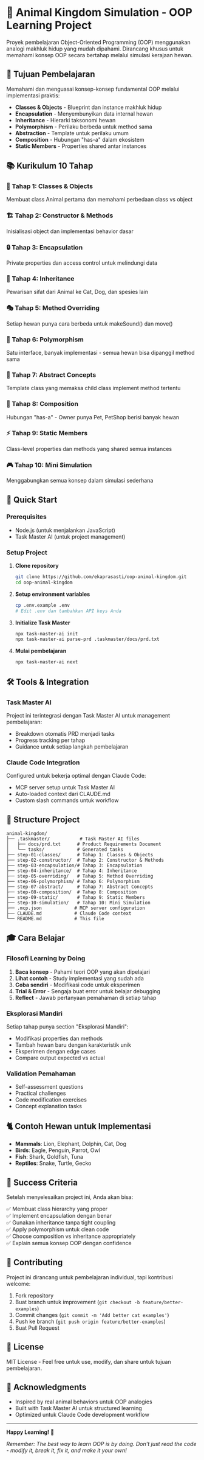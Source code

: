 # 🦁 Animal Kingdom Simulation - OOP Learning Project

Proyek pembelajaran Object-Oriented Programming (OOP) menggunakan analogi makhluk hidup yang mudah dipahami. Dirancang khusus untuk memahami konsep OOP secara bertahap melalui simulasi kerajaan hewan.

## 🎯 Tujuan Pembelajaran

Memahami dan menguasai konsep-konsep fundamental OOP melalui implementasi praktis:

- **Classes & Objects** - Blueprint dan instance makhluk hidup
- **Encapsulation** - Menyembunyikan data internal hewan
- **Inheritance** - Hierarki taksonomi hewan
- **Polymorphism** - Perilaku berbeda untuk method sama
- **Abstraction** - Template untuk perilaku umum
- **Composition** - Hubungan "has-a" dalam ekosistem
- **Static Members** - Properties shared antar instances

## 📚 Kurikulum 10 Tahap

### 🐾 Tahap 1: Classes & Objects
Membuat class Animal pertama dan memahami perbedaan class vs object

### 🏗️ Tahap 2: Constructor & Methods  
Inisialisasi object dan implementasi behavior dasar

### 🔒 Tahap 3: Encapsulation
Private properties dan access control untuk melindungi data

### 🧬 Tahap 4: Inheritance
Pewarisan sifat dari Animal ke Cat, Dog, dan spesies lain

### 🎭 Tahap 5: Method Overriding
Setiap hewan punya cara berbeda untuk makeSound() dan move()

### 🔄 Tahap 6: Polymorphism
Satu interface, banyak implementasi - semua hewan bisa dipanggil method sama

### 📐 Tahap 7: Abstract Concepts
Template class yang memaksa child class implement method tertentu

### 🧩 Tahap 8: Composition
Hubungan "has-a" - Owner punya Pet, PetShop berisi banyak hewan

### ⚡ Tahap 9: Static Members
Class-level properties dan methods yang shared semua instances

### 🎮 Tahap 10: Mini Simulation
Menggabungkan semua konsep dalam simulasi sederhana

## 🚀 Quick Start

### Prerequisites
- Node.js (untuk menjalankan JavaScript)
- Task Master AI (untuk project management)

### Setup Project

1. **Clone repository**
   ```bash
   git clone https://github.com/ekaprasasti/oop-animal-kingdom.git
   cd oop-animal-kingdom
   ```

2. **Setup environment variables**
   ```bash
   cp .env.example .env
   # Edit .env dan tambahkan API keys Anda
   ```

3. **Initialize Task Master**
   ```bash
   npx task-master-ai init
   npx task-master-ai parse-prd .taskmaster/docs/prd.txt
   ```

4. **Mulai pembelajaran**
   ```bash
   npx task-master-ai next
   ```

## 🛠️ Tools & Integration

### Task Master AI
Project ini terintegrasi dengan Task Master AI untuk management pembelajaran:
- Breakdown otomatis PRD menjadi tasks
- Progress tracking per tahap
- Guidance untuk setiap langkah pembelajaran

### Claude Code Integration
Configured untuk bekerja optimal dengan Claude Code:
- MCP server setup untuk Task Master AI
- Auto-loaded context dari CLAUDE.md
- Custom slash commands untuk workflow

## 📁 Structure Project

```
animal-kingdom/
├── .taskmaster/           # Task Master AI files
│   ├── docs/prd.txt      # Product Requirements Document
│   └── tasks/            # Generated tasks
├── step-01-classes/      # Tahap 1: Classes & Objects
├── step-02-constructor/  # Tahap 2: Constructor & Methods
├── step-03-encapsulation/# Tahap 3: Encapsulation
├── step-04-inheritance/  # Tahap 4: Inheritance
├── step-05-overriding/   # Tahap 5: Method Overriding
├── step-06-polymorphism/ # Tahap 6: Polymorphism
├── step-07-abstract/     # Tahap 7: Abstract Concepts
├── step-08-composition/  # Tahap 8: Composition
├── step-09-static/       # Tahap 9: Static Members
├── step-10-simulation/   # Tahap 10: Mini Simulation
├── .mcp.json            # MCP server configuration
├── CLAUDE.md            # Claude Code context
└── README.md            # This file
```

## 🎓 Cara Belajar

### Filosofi Learning by Doing
1. **Baca konsep** - Pahami teori OOP yang akan dipelajari
2. **Lihat contoh** - Study implementasi yang sudah ada
3. **Coba sendiri** - Modifikasi code untuk eksperimen
4. **Trial & Error** - Sengaja buat error untuk belajar debugging
5. **Reflect** - Jawab pertanyaan pemahaman di setiap tahap

### Eksplorasi Mandiri
Setiap tahap punya section "Eksplorasi Mandiri":
- Modifikasi properties dan methods
- Tambah hewan baru dengan karakteristik unik
- Eksperimen dengan edge cases
- Compare output expected vs actual

### Validation Pemahaman
- Self-assessment questions
- Practical challenges
- Code modification exercises
- Concept explanation tasks

## 🐈 Contoh Hewan untuk Implementasi

- **Mammals**: Lion, Elephant, Dolphin, Cat, Dog
- **Birds**: Eagle, Penguin, Parrot, Owl
- **Fish**: Shark, Goldfish, Tuna
- **Reptiles**: Snake, Turtle, Gecko

## 🎯 Success Criteria

Setelah menyelesaikan project ini, Anda akan bisa:

✅ Membuat class hierarchy yang proper  
✅ Implement encapsulation dengan benar  
✅ Gunakan inheritance tanpa tight coupling  
✅ Apply polymorphism untuk clean code  
✅ Choose composition vs inheritance appropriately  
✅ Explain semua konsep OOP dengan confidence  

## 🤝 Contributing

Project ini dirancang untuk pembelajaran individual, tapi kontribusi welcome:

1. Fork repository
2. Buat branch untuk improvement (`git checkout -b feature/better-examples`)
3. Commit changes (`git commit -m 'Add better cat examples'`)
4. Push ke branch (`git push origin feature/better-examples`)
5. Buat Pull Request

## 📜 License

MIT License - Feel free untuk use, modify, dan share untuk tujuan pembelajaran.

## 🙏 Acknowledgments

- Inspired by real animal behaviors untuk OOP analogies
- Built with Task Master AI untuk structured learning
- Optimized untuk Claude Code development workflow

---

**Happy Learning! 🎉**

*Remember: The best way to learn OOP is by doing. Don't just read the code - modify it, break it, fix it, and make it your own!*